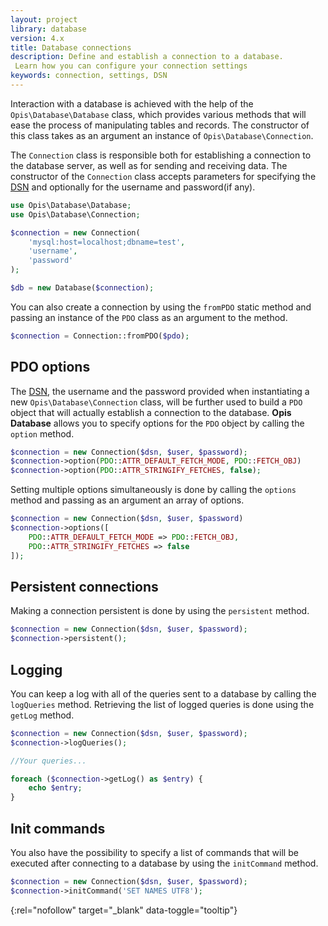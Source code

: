 ```yaml
---
layout: project
library: database
version: 4.x
title: Database connections
description: Define and establish a connection to a database.
 Learn how you can configure your connection settings
keywords: connection, settings, DSN
---
```


Interaction with a database is achieved with the help of the `Opis\Database\Database` class,
which provides various methods that will ease the process of manipulating tables and records.
The constructor of this class takes as an argument an instance of `Opis\Database\Connection`.

The `Connection` class is responsible both for establishing a connection to the database server,
as well as for sending and receiving data.
The constructor of the `Connection` class accepts parameters for specifying
the [DSN] and optionally for the username and password(if any).

```php
use Opis\Database\Database;
use Opis\Database\Connection;

$connection = new Connection(
    'mysql:host=localhost;dbname=test',
    'username',
    'password'
);

$db = new Database($connection);
```

You can also create a connection by using the `fromPDO` static method and
passing an instance of the `PDO` class as an argument to the method.

```php
$connection = Connection::fromPDO($pdo);
```

## PDO options

The [DSN], the username and the password provided when instantiating a new
`Opis\Database\Connection` class, will be further used to build a `PDO` object that will actually
 establish a connection to the database.
**Opis Database** allows you to specify options for the `PDO` object by calling the `option` method.

```php
$connection = new Connection($dsn, $user, $password);
$connection->option(PDO::ATTR_DEFAULT_FETCH_MODE, PDO::FETCH_OBJ)
$connection->option(PDO::ATTR_STRINGIFY_FETCHES, false);
```

Setting multiple options simultaneously is done by calling the `options` method
and passing as an argument an array of options.

```php
$connection = new Connection($dsn, $user, $password)
$connection->options([
    PDO::ATTR_DEFAULT_FETCH_MODE => PDO::FETCH_OBJ,
    PDO::ATTR_STRINGIFY_FETCHES => false
]);
```

## Persistent connections

Making a connection persistent is done by using the `persistent` method.

```php
$connection = new Connection($dsn, $user, $password);
$connection->persistent();
```

## Logging

You can keep a log with all of the queries sent to a database by calling the `logQueries` method.
Retrieving the list of logged queries is done using the `getLog` method.

```php
$connection = new Connection($dsn, $user, $password);
$connection->logQueries();

//Your queries...

foreach ($connection->getLog() as $entry) {
    echo $entry;
}
```

## Init commands

You also have the possibility to specify a list of commands that will be executed after connecting
to a database by using the `initCommand` method.

```php
$connection = new Connection($dsn, $user, $password);
$connection->initCommand('SET NAMES UTF8');
```


[DSN]: http://en.wikipedia.org/wiki/Data_source_name "Data source name"
{:rel="nofollow" target="_blank" data-toggle="tooltip"}
